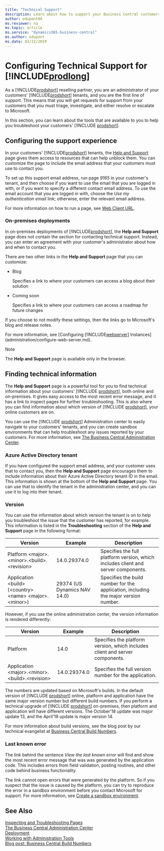 ```yaml
---
title: "Technical Support"
description: Learn about how to support your Business Central customers, online and on-premises.
author: edupont04
ms.reviewer: na
ms.topic: article
ms.service: "dynamics365-business-central"
ms.author: edupont
ms.date: 03/22/2019
---
```


# Configuring Technical Support for [!INCLUDE[prodlong](developer/includes/prodlong.md)]

As a [!INCLUDE[prodshort](developer/includes/prodshort.md)] reselling partner, you are an administrator of your customers' [!INCLUDE[prodshort](developer/includes/prodshort.md)] tenants, and you are the first line of support. This means that you will get requests for support from your customers that you must triage, investigate, and either resolve or escalate to Microsoft.  

In this section, you can learn about the tools that are available to you to help you troubleshoot your customers' [!INCLUDE [prodshort](developer/includes/prodshort.md)].  

## Configuring the support experience

In your customers' [!INCLUDE[prodshort](developer/includes/prodshort.md)] tenants, the [Help and Support](/dynamics365/business-central/product-help-support?toc=/dynamics365/business-central/dev-itpro/toc.json) page gives them access to resources that can help unblock them. You can customize the page to include the email address that your customers must use to contact you.

<!--Temporary setup-->
To set up this support email address, run page *9165* in your customer's tenant, and then choose if you want to use the email that you are logged in with, or if you want to specify a different contact email address. To use the email account that you are logged in with, choose the *Use my authentication email* link; otherwise, enter the relevant email address.  

For more information on how to run a page, see [Web Client URL](developer/devenv-web-client-urls.md).  

<!--TODO: Set this up in the tenant admin center-->

### On-premises deployments

In on-premises deployments of [!INCLUDE[prodshort](developer/includes/prodshort.md)], the **Help and Support** page does not contain the section for contacting technical support. Instead, you can enter an agreement with your customer's administrator about how and when to contact you.  

There are two other links in the **Help and Support** page that you can customize:

* Blog

    Specifies a link to where your customers can access a blog about their solution  
* Coming soon

    Specifies a link to where your customers can access a roadmap for future changes

If you choose to not modify these settings, then the links go to Microsoft's blog and release notes.

For more information, see [Configuring [!INCLUDE[webserver](developer/includes/webserver.md)] Instances](administration/configure-web-server.md).

> [!NOTE]
> The **Help and Support** page is available only in the browser.  

## Finding technical information

The **Help and Support** page is a powerful tool for you to find technical information about your customers' [!INCLUDE [prodshort](developer/includes/prodshort.md)], both online and on-premises. It gives easy access to the most recent error message, and it has a link to inspect pages for further troubleshooting. This is also where you can find information about which version of [!INCLUDE [prodshort](developer/includes/prodshort.md)], your online customers are on.  

You can use the [!INCLUDE [prodshort](developer/includes/prodshort.md)] Administration center to easily navigate to your customers' tenants, and you can create sandbox environments that can help troubleshoot any issues reported by your customers. For more information, see [The Business Central Administration Center](administration/tenant-admin-center.md).  

### Azure Active Directory tenant

If you have configured the support email address, and your customer uses that to contact you, then the **Help and Support** page encourages them to include information about their Azure Active Directory tenant ID in the email. This information is shown at the bottom of the **Help and Support** page. You can use that to identify the tenant in the administration center, and you can use it to log into their tenant.  

### Version

You can use the information about which version the tenant is on to help you troubleshoot the issue that the customer has reported, for example. This information is listed in the **Troubleshooting** section of the **Help and Support** page in the following format:

|Version  |Example      |Description                                 |
|---------|-------------|--------------------------------------------|
|Platform \<major>.\<minor>.\<build>.\<revision>|14.0.29374.0  | Specifies the full platform version, which includes client and server components. |
|Application \<build> (\<country> \<name> \<major>.\<minor>)|29374 (US Dynamics NAV 14.0)| Specifies the build number for the application, including the major version number. |

However, if you use the online administration center, the version information is rendered differently:

|Version  |Example      |Description                                 |
|---------|-------------|--------------------------------------------|
|Platform |14.0 | Specifies the platform version, which includes client and server components. |
|Application \<major>.\<minor>.\<build>.\<revision>|14.0.29374.0 | Specifies the full version number for the application. |

The numbers are updated based on Microsoft's builds. In the default version of [!INCLUDE [prodshort](developer/includes/prodshort.md)] online, platform and application have the same major version number but different build numbers. If you perform a technical upgrade of [!INCLUDE [prodshort](developer/includes/prodshort.md)] on-premises, then platform and application will have different versions. The October'18 update was major update 13, and the April'19 update is major version 14.  

For more information about build versions, see the blog post by our technical evangelist at [Business Central Build Numbers](https://freddysblog.com/2018/12/05/business-central-build-numbers/).  

### Last known error

The link behind the sentence *View the last known error* will find and show the most recent error message that was was generated by the application code. This includes errors from field validation, posting routines, and other code behind business functionality.  

The link cannot open errors that were generated by the platform. So if you suspect that the issue is caused by the platform, you can try to reproduce the error in a sandbox environment before you contact Microsoft for support. For more information, see [Create a sandbox environment](administration/tenant-admin-center.md#create-a-sandbox-environment).

<!-- TODO: How to manage your customers' support issues -->

## See Also

[Inspecting and Troubleshooting Pages](developer/devenv-inspecting-pages.md)  
[The Business Central Administration Center](administration/tenant-admin-center.md)  
[Deployment](deployment/Deployment.md)  
[Working with Administration Tools](administration/Administration.md)  
[Blog post: Business Central Build Numbers](https://freddysblog.com/2018/12/05/business-central-build-numbers/)
